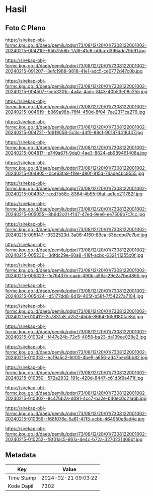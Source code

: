 # Hasil

## Foto C Plano

https://sirekap-obj-formc.kpu.go.id/daeb/pemilu/pdpr/73/08/12/20/01/7308122001002-20240215-004210--95b7556b-17d9-41c8-b0ba-d396adc79b91.jpg

https://sirekap-obj-formc.kpu.go.id/daeb/pemilu/pdpr/73/08/12/20/01/7308122001002-20240215-091207--3efc1988-9818-41e1-adc5-ce0772d47c0b.jpg

https://sirekap-obj-formc.kpu.go.id/daeb/pemilu/pdpr/73/08/12/20/01/7308122001002-20240215-004507--5eb3301c-4a4a-4adc-8f43-40b53e08c255.jpg

https://sirekap-obj-formc.kpu.go.id/daeb/pemilu/pdpr/73/08/12/20/01/7308122001002-20240215-004619--b369a98b-76f4-450d-8f04-7ee2371ca279.jpg

https://sirekap-obj-formc.kpu.go.id/daeb/pemilu/pdpr/73/08/12/20/01/7308122001002-20240215-004721--fd919058-5c3c-44f0-88cf-901874418447.jpg

https://sirekap-obj-formc.kpu.go.id/daeb/pemilu/pdpr/73/08/12/20/01/7308122001002-20240215-004817--e749a67f-9da0-4ae3-8824-eb989461408a.jpg

https://sirekap-obj-formc.kpu.go.id/daeb/pemilu/pdpr/73/08/12/20/01/7308122001002-20240215-004905--0ce63fa9-f19e-480f-815d-74ade4bc9555.jpg

https://sirekap-obj-formc.kpu.go.id/daeb/pemilu/pdpr/73/08/12/20/01/7308122001002-20240215-004957--ccd7b58c-8364-4b95-9faf-ae1ce211782f.jpg

https://sirekap-obj-formc.kpu.go.id/daeb/pemilu/pdpr/73/08/12/20/01/7308122001002-20240215-005055--8b6d2c01-f147-47ed-9ee6-ee7509b7c7cc.jpg

https://sirekap-obj-formc.kpu.go.id/daeb/pemilu/pdpr/73/08/12/20/01/7308122001002-20240215-005147--9322523d-3a06-4160-89ca-53bcebd7e7bd.jpg

https://sirekap-obj-formc.kpu.go.id/daeb/pemilu/pdpr/73/08/12/20/01/7308122001002-20240215-005230--3dfdc29e-60a8-418f-acbc-632141255c0f.jpg

https://sirekap-obj-formc.kpu.go.id/daeb/pemilu/pdpr/73/08/12/20/01/7308122001002-20240215-005323--fe76437e-caab-490b-a56a-29e2a7be4865.jpg

https://sirekap-obj-formc.kpu.go.id/daeb/pemilu/pdpr/73/08/12/20/01/7308122001002-20240215-005424--d5177dd8-6d19-405f-b58f-7f54227a7104.jpg

https://sirekap-obj-formc.kpu.go.id/daeb/pemilu/pdpr/73/08/12/20/01/7308122001002-20240215-010411--2c7831a8-d252-45b5-8664-1656180fae8d.jpg

https://sirekap-obj-formc.kpu.go.id/daeb/pemilu/pdpr/73/08/12/20/01/7308122001002-20240215-010324--f447e24b-72c5-4058-ba23-da139ee028e2.jpg

https://sirekap-obj-formc.kpu.go.id/daeb/pemilu/pdpr/73/08/12/20/01/7308122001002-20240215-010333--ec19a5c2-6000-4be9-a656-ad47bec6bb82.jpg

https://sirekap-obj-formc.kpu.go.id/daeb/pemilu/pdpr/73/08/12/20/01/7308122001002-20240215-010350--572a2932-191c-420d-8447-c61d3f9a471f.jpg

https://sirekap-obj-formc.kpu.go.id/daeb/pemilu/pdpr/73/08/12/20/01/7308122001002-20240215-010302--8c476b2a-d091-4cc7-ba2e-b40ec0c21a6b.jpg

https://sirekap-obj-formc.kpu.go.id/daeb/pemilu/pdpr/73/08/12/20/01/7308122001002-20240215-010359--f68f076e-5a61-47f5-acbb-464950e8ad4e.jpg

https://sirekap-obj-formc.kpu.go.id/daeb/pemilu/pdpr/73/08/12/20/01/7308122001002-20240215-010252--f8f01ac5-661a-4e4c-b72a-3270231469bf.jpg


## Metadata

| Key        | Value               |
| ---------- | ------------------- |
| Time Stamp | 2024-02-21 09:03:22 |
| Kode Dapil | 7302                |




